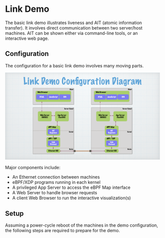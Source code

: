 # Link Demo

The basic link demo illustrates liveness and AIT (atomic information transfer).
It involves direct communication between two server/host machines.
AIT can be shown either via command-line tools,
or an interactive web page.

## Configuration

The configuration for a basic link demo involves many moving parts.

![Configuration Diagram](Link%20Demo%20Config%20(2020-12-09%20das).001.png)

Major components include:
  * An Ethernet connection between machines
  * eBPF/XDP programs running in each kernel
  * A privileged App Server to access the eBPF Map interface
  * A Web Server to handle browser requests
  * A client Web Browser to run the interactive visualization(s)

## Setup

Assuming a power-cycle reboot of the machines in the demo configuration,
the following steps are required to prepare for the demo.

